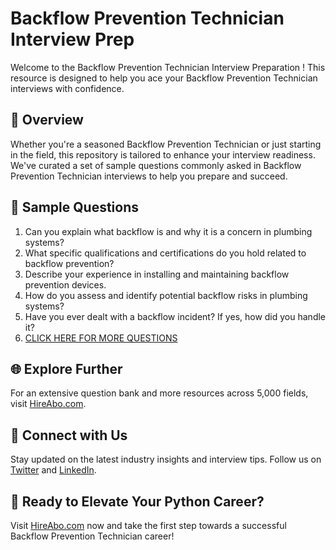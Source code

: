 # Backflow Prevention Technician Interview Prep

Welcome to the Backflow Prevention Technician Interview Preparation ! This resource is designed to help you ace your Backflow Prevention Technician interviews with confidence.

## 🚀 Overview

Whether you're a seasoned Backflow Prevention Technician or just starting in the field, this repository is tailored to enhance your interview readiness. We've curated a set of sample questions commonly asked in Backflow Prevention Technician interviews to help you prepare and succeed.

## 📝 Sample Questions

1. Can you explain what backflow is and why it is a concern in plumbing systems?
2. What specific qualifications and certifications do you hold related to backflow prevention?
3. Describe your experience in installing and maintaining backflow prevention devices.
4. How do you assess and identify potential backflow risks in plumbing systems?
5. Have you ever dealt with a backflow incident? If yes, how did you handle it?
6. [CLICK HERE FOR MORE QUESTIONS](https://hireabo.com/job/12_0_11/Backflow%20Prevention%20Technician)

## 🌐 Explore Further

For an extensive question bank and more resources across 5,000 fields, visit [HireAbo.com](https://www.hireabo.com).

## 📱 Connect with Us

Stay updated on the latest industry insights and interview tips. Follow us on [Twitter](https://twitter.com/hireabo) and [LinkedIn](https://www.linkedin.com/in/hire-abo-3609972a8/).

## 🚀 Ready to Elevate Your Python Career?

Visit [HireAbo.com](https://www.hireabo.com) now and take the first step towards a successful Backflow Prevention Technician career!